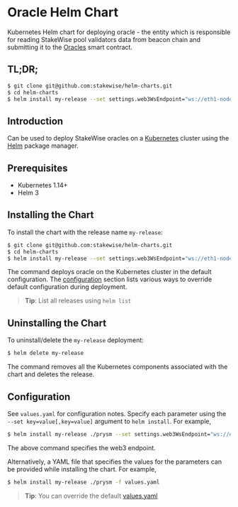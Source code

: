 # Oracle Helm Chart

Kubernetes Helm chart for deploying oracle - the entity which is responsible for reading StakeWise pool validators data from beacon chain and submitting
it to the [Oracles](https://github.com/stakewise/contracts/blob/master/contracts/Oracles.sol) smart contract.

## TL;DR;

```bash
$ git clone git@github.com:stakewise/helm-charts.git
$ cd helm-charts
$ helm install my-release --set settings.web3WsEndpoint="ws://eth1-node.chain.svc.cluster.local:8546" --set settings.beaconChainRpcEndpoint="eth2-beacon.chain.svc.cluster.local:4000" ./oracle
```

## Introduction

Can be used to deploy StakeWise oracles on a [Kubernetes](http://kubernetes.io) cluster using the [Helm](https://helm.sh) package manager.

## Prerequisites

- Kubernetes 1.14+
- Helm 3

## Installing the Chart

To install the chart with the release name `my-release`:

```bash
$ git clone git@github.com:stakewise/helm-charts.git
$ cd helm-charts
$ helm install my-release --set settings.web3WsEndpoint="ws://eth1-node.chain.svc.cluster.local:8546" --set settings.beaconChainRpcEndpoint="eth2-beacon.chain.svc.cluster.local:4000" ./oracle
```

The command deploys oracle on the Kubernetes cluster in the default configuration. The [configuration](#configuration) section lists various ways to override default configuration during deployment.

> **Tip**: List all releases using `helm list`

## Uninstalling the Chart

To uninstall/delete the `my-release` deployment:

```bash
$ helm delete my-release
```

The command removes all the Kubernetes components associated with the chart and deletes the release.

## Configuration

See `values.yaml` for configuration notes. Specify each parameter using the `--set key=value[,key=value]` argument to `helm install`. For example,

```bash
$ helm install my-release ./prysm --set settings.web3WsEndpoint="ws://eth1-node.chain.svc.cluster.local:8546"
```

The above command specifies the web3 endpoint.

Alternatively, a YAML file that specifies the values for the parameters can be provided while installing the chart. For example,

```bash
$ helm install my-release ./prysm -f values.yaml
```

> **Tip**: You can override the default [values.yaml](values.yaml)